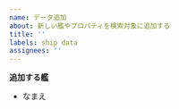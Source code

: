 ```yaml
---
name: データ追加
about: 新しい艦やプロパティを検索対象に追加する
title: ''
labels: ship data
assignees: ''
---
```


**追加する艦**

- なまえ
